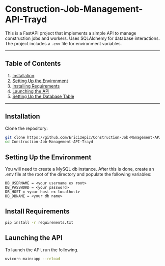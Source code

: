 # Construction-Job-Management-API-Trayd


This is a FastAPI project that implements a simple API to manage construction jobs and workers. Uses SQLAlchemy for database interactions. The project includes a `.env` file for environment variables.

---

## Table of Contents
1. [Installation](#installation)
2. [Setting Up the Environment](#setting-up-the-environment)
3. [Installing Requirements](#installing-requirements)
4. [Launching the API](#launching-the-api)
5. [Setting Up the Database Table](#setting-up-the-database-table)

---

## Installation

Clone the repository:
```bash
git clone https://github.com/Ericizepic/Construction-Job-Management-API-Trayd
cd Construction-Job-Management-API-Trayd
```


## Setting Up the Environment
You will need to create a MySQL db instance. After this is done, create an .env file at the root of the directory and populate the following variables: 
``` .env
DB_USERNAME = <your username ex root>
DB_PASSWORD = <your password>
DB_HOST = <your host ex localhost>
DB_DBNAME = <your db name>
```

## Install Requirements
```bash
pip install -r requirements.txt
```


## Launching the API
To launch the API, run the following.
```bash
uvicorn main:app --reload
```